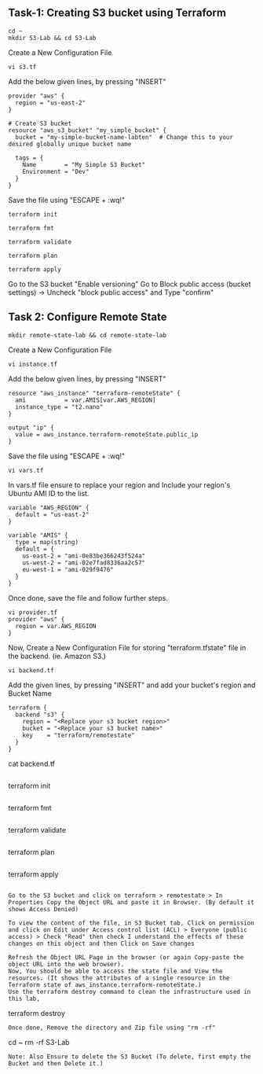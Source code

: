 ## Task-1: Creating S3 bucket using Terraform
```
cd ~
mkdir S3-Lab && cd S3-Lab
```
Create a New Configuration File
```
vi s3.tf
```
Add the below given lines, by pressing "INSERT"
```
provider "aws" {
  region = "us-east-2"
}

# Create S3 bucket
resource "aws_s3_bucket" "my_simple_bucket" {
  bucket = "my-simple-bucket-name-labten"  # Change this to your desired globally unique bucket name

  tags = {
    Name        = "My Simple S3 Bucket"
    Environment = "Dev"
  }
}

```
Save the file using "ESCAPE + :wq!"
```
terraform init
```
```
terraform fmt
```
```
terraform validate
```
```
terraform plan
```
```
terraform apply
```
Go to the S3 bucket 
"Enable versioning"
Go to Block public access (bucket settings) -> Uncheck "block public access" and Type "confirm"

## Task 2: Configure Remote State

```
mkdir remote-state-lab && cd remote-state-lab
```
Create a New Configuration File
```
vi instance.tf
```
Add the below given lines, by pressing "INSERT"
```
resource "aws_instance" "terraform-remoteState" {
  ami           = var.AMIS[var.AWS_REGION]
  instance_type = "t2.nano"
}

output "ip" {
  value = aws_instance.terraform-remoteState.public_ip
}
```
Save the file using "ESCAPE + :wq!"
```
vi vars.tf
```
In vars.tf file ensure to replace your region and Include your region's Ubuntu AMI ID to the list.
```
variable "AWS_REGION" {
  default = "us-east-2"
}

variable "AMIS" {
  type = map(string)
  default = {
    us-east-2 = "ami-0e83be366243f524a"
    us-west-2 = "ami-02e7fad8336aa2c57"
    eu-west-1 = "ami-029f9476"
  }
}
```
Once done, save the file and follow further steps.
```
vi provider.tf
provider "aws" {
  region = var.AWS_REGION
}
```
Now, Create a New Configuration File for storing "terraform.tfstate" file in the backend. (ie. Amazon S3.)
```
vi backend.tf
```
Add the given lines, by pressing "INSERT" and add your bucket's region and Bucket Name
```
terraform {
  backend "s3" {
    region = "<Replace your s3 bucket region>"
    bucket = "<Replace your s3 bucket name>"
    key    = "terraform/remotestate"
  }
}
```
cat backend.tf
```
```
terraform init
```
```
terraform fmt
```
```
terraform validate
```
```
terraform plan
```
```
terraform apply
```

Go to the S3 bucket and click on terraform > remotestate > In Properties Copy the Object URL and paste it in Browser. (By default it shows Access Denied)

To view the content of the file, in S3 Bucket tab, Click on permission and click on Edit under Access control list (ACL) > Everyone (public access) > Check "Read" then check I understand the effects of these changes on this object and then Click on Save changes

Refresh the Object URL Page in the browser (or again Copy-paste the object URL into the web browser).
Now, You should be able to access the state file and View the resources. (It shows the attributes of a single resource in the Terraform state of aws_instance.terraform-remoteState.)
Use the terraform destroy command to clean the infrastructure used in this lab,
```
terraform destroy
```
Once done, Remove the directory and Zip file using "rm -rf"
```
cd ~
rm -rf S3-Lab
```
Note: Also Ensure to delete the S3 Bucket (To delete, first empty the Bucket and then Delete it.)
